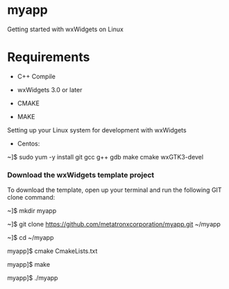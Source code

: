 # myapp

Getting started with wxWidgets on Linux

# Requirements

* C++ Compile

* wxWidgets 3.0 or later

* CMAKE

* MAKE

 Setting up your Linux system for development with wxWidgets

* Centos:

~]$ sudo yum -y install git gcc g++ gdb make cmake wxGTK3-devel

### Download the wxWidgets template project

To download the template, open up your terminal and run the following GIT clone command:

~]$ mkdir myapp

~]$ git clone https://github.com/metatronxcorporation/myapp.git ~/myapp

~]$ cd ~/myapp

myapp]$ cmake CmakeLists.txt

myapp]$ make

myapp]$ ./myapp
